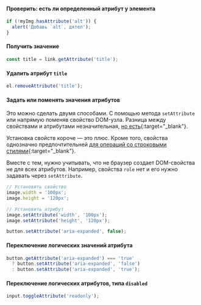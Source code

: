 #### Проверить: есть ли определенный атрибут у элемента

```js
if (!myImg.hasAttribute('alt')) {
  alert('Добавь `alt`, дятел');
}
```

#### Получить значение

```js
const title = link.getAttribute('title');
```

#### Удалить атрибут `title`

```js
el.removeAttribute('title');
```

#### Задать или поменять значения атрибутов

Это можно сделать двумя способами. С помощью метода `setAttribute` или напрямую поменяв свойство DOM-узла. Разница между свойствами и атрибутами незначительная, [но есть](https://bit.ly/3I6LtfS){:target="_blank"}.

Установка свойств короче — это плюс. Кроме того, свойства однозначно предпочтительней [для операций со строковыми стилями](https://bit.ly/3I4Y9UD){:target="_blank"}.

Вместе с тем, нужно учитывать, что не браузер создает DOM-свойства не для всех атрибутов. Например, свойства `role` нет и его нужно задавать через `setAttribute`.

```js
// Установить свойство
image.width = '100px';
image.height = '120px';

// Установить атрибут
image.setAttribute('width', '100px');
image.setAttribute('height', '120px');

button.setAttribute('aria-expanded', false);
```

#### Переключение логических значений атрибута

```js
button.getAttribute('aria-expanded') === 'true'
  ? button.setAttribute('aria-expanded', 'false')
  : button.setAttribute('aria-expanded', 'true');
```

#### Переключение логических атрибутов, типа `disabled`

```js
input.toggleAttribute('readonly');
```
